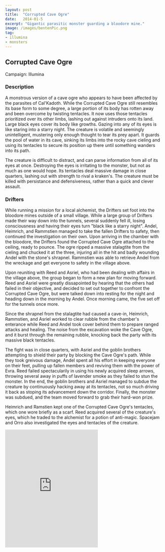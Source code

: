 ```yaml
---
layout: post
title:  "Corrupted Cave Ogre"
date:   2014-01-5
excerpt: "Gigantic parasitic monster guarding a bloodore mine."
image: /images/bentenPic.png
tag:
- illumina
- monsters 
---
```


## Corrupted Cave Ogre
Campaign: Illumina

### Description

A monstrous version of a cave ogre who appears to have been affected by the parasites of Cal'Kadoth. While the Corrupted Cave Ogre still resembles its base form to some degree, a large portion of its body has rotten away and been overcome by twisting tentacles. It now uses those tentacles prioritized over its other limbs, lashing out against intruders onto its land. Large black eyes cover its body like growths. Gazing into any of its eyes is like staring into a starry night. The creature is volatile and seemingly unintelligent, mustering only enough thought to tear its prey apart. It guards the pool of water in its cave, sinking its limbs into the rocky cave cieling and using its tentacles to secure its position up there until something wanders into its path. 

The creature is difficult to distract, and can parse information from all of its eyes at once. Destroying the eyes is irritating to the monster, but not as much as one would hope. Its tentacles deal massive damage in close quarters, lashing out with strength to rival a kraken's. The creature must be killed with persistance and defensiveness, rather than a quick and clever assault.

### Drifters

While running a mission for a local alchemist, the Drifters set foot into the bloodore mines outside of a small village. While a large group of Drifters made their way down into the tunnels, several suddenly fell ill, losing consciousness and having their eyes turn "black like a starry night". Andel, Heimrich, and Rammstien managed to take the fallen Drifters to safety, then continued the investigation on their own. Upon arriving in the chamber with the bloodore, the Drifters found the Corrupted Cave Ogre attached to the ceiling, ready to pounce. The ogre ripped a massive stalagtite from the cieling and chucked it at the three, injuring all in the hit and badly wounding Andel with the stone's shrapnel. Rammstien was able to retrieve Andel from the wreckage and get everyone to safety in the village above.

Upon reuniting with Reed and Asriel, who had been dealing with affairs in the village above, the group began to form a new plan for moving forward. Reed and Asriel were greatly dissapointed by hearing that the others had failed in their objective, and decided to set out together to confront the Corrupted Cave Ogre, but were talked down into resting for the night and heading down in the morning by Andel. Once morning came, the five set off for the tunnels once more.

Since the shrapnel from the stalagtite had caused a cave-in, Heimrich, Rammstien, and Asriel worked to clear rubble from the chamber's enterance while Reed and Andel took cover behind them to prepare ranged attacks and healing. The noise from the excavation woke the Cave Ogre, and it burst through the remaining rubble, knocking back the party with its massive black tentacles. 

The fight was in close quarters, with Asriel and the goblin brothers attempting to shield their party by blocking the Cave Ogre's path. While they took greivous damage, Andel spent all his effort in keeping everyone on their feet, pulling up fallen members and reviving them with the power of Evra. Reed failed spectacularily in using his newly acquired sleep arrows, throwing several away in puffs of lavender smoke as they failed to stun the monster. In the end, the goblin brothers and Asriel managed to subdue the creature by continuously hacking away at its tentacles, not so much driving it back as stoping its advancement down the corridor. Finally, the monster was subdued, and the team moved forward to grab their hard-won prize.

Heimrich and Ramstien kept one of the Corrupted Cave Ogre's tentacles, which one wore briefly as a scarf.
Reed acquired several of the creature's eyes, which he traded to the alchemist for a potion of anti-magic.
Spacejam and Orro also investigated the eyes and tentacles of the creature.

<iframe src="https://open.spotify.com/embed/playlist/5NKDpYZjTtEb2XHDQlflw3" width="300" height="380" frameborder="0" allowtransparency="true" allow="encrypted-media"></iframe>
